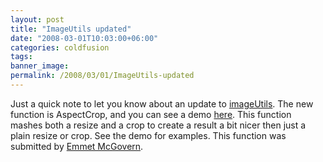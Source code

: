 ```yaml
---
layout: post
title: "ImageUtils updated"
date: "2008-03-01T10:03:00+06:00"
categories: coldfusion 
tags: 
banner_image: 
permalink: /2008/03/01/ImageUtils-updated
---
```


Just a quick note to let you know about an update to <a href="http://imageutils.riaforge.org/">imageUtils</a>. The new function is AspectCrop, and you can see a demo <a href="http://www.bennadel.com/resources/demo/imageutils/demos/aspectcrop.cfm">here</a>. This function mashes both a resize and a crop to create a result a bit nicer then just a plain resize or crop. See the demo for examples. This function was submitted by <a href="http://www.illequipped.com/blog">Emmet McGovern</a>.
